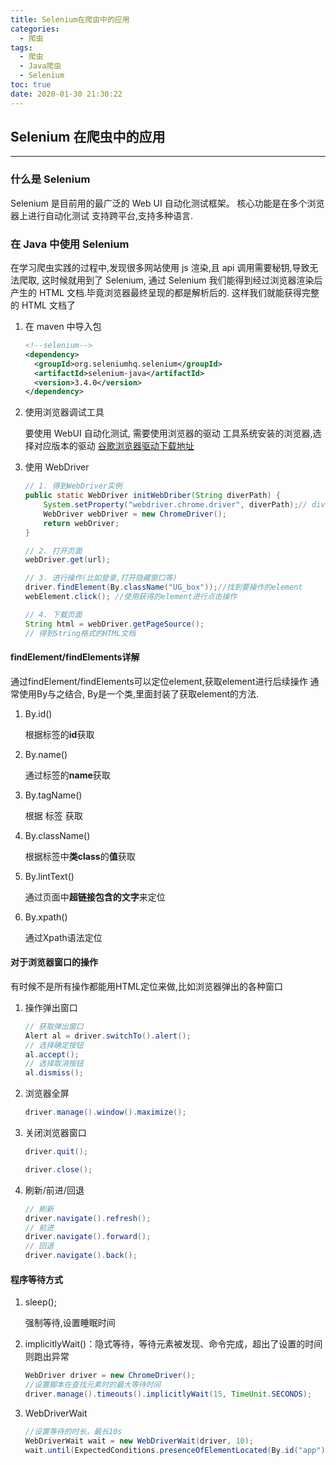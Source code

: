 ```yaml
---
title: Selenium在爬虫中的应用
categories:
  - 爬虫
tags:
  - 爬虫
  - Java爬虫
  - Selenium
toc: true
date: 2020-01-30 21:30:22
---
```


## Selenium 在爬虫中的应用

---

### 什么是 Selenium

Selenium 是目前用的最广泛的 Web UI 自动化测试框架。
核心功能是在多个浏览器上进行自动化测试
支持跨平台,支持多种语言.

### 在 Java 中使用 Selenium

在学习爬虫实践的过程中,发现很多网站使用 js 渲染,且 api 调用需要秘钥,导致无法爬取, 这时候就用到了 Selenium, 通过 Selenium 我们能得到经过浏览器渲染后产生的 HTML 文档.毕竟浏览器最终呈现的都是解析后的. 这样我们就能获得完整的 HTML 文档了

1. 在 maven 中导入包

    ```xml
    <!--selenium-->
    <dependency>
      <groupId>org.seleniumhq.selenium</groupId>
      <artifactId>selenium-java</artifactId>
      <version>3.4.0</version>
    </dependency>
    ```

2. 使用浏览器调试工具

    要使用 WebUI 自动化测试, 需要使用浏览器的驱动
    工具系统安装的浏览器,选择对应版本的驱动
    [谷歌浏览器驱动下载地址](http://chromedriver.storage.googleapis.com/index.html)

3. 使用 WebDriver

    ```java
    // 1. 得到WebDriver实例
    public static WebDriver initWebDriber(String diverPath) {
        System.setProperty("webdriver.chrome.driver", diverPath);// diverPath是chromedriver服务地址
        WebDriver webDriver = new ChromeDriver();
        return webDriver;
    }

    // 2. 打开页面
    webDriver.get(url);

    // 3. 进行操作(比如登录,打开隐藏窗口等)
    driver.findElement(By.className("UG_box"));//找到要操作的element
    webElement.click(); //使用获得的element进行点击操作

    // 4. 下载页面
    String html = webDriver.getPageSource();
    // 得到String格式的HTML文档
    ```

#### findElement/findElements详解

通过findElement/findElements可以定位element,获取element进行后续操作
通常使用By与之结合, By是一个类,里面封装了获取element的方法.

1. By.id()

    根据标签的**id**获取

2. By.name()

    通过标签的**name**获取

3. By.tagName()

    根据 标签 获取
  
4. By.className()

    根据标签中**类class**的**值**获取

5. By.lintText()

    通过页面中**超链接包含的文字**来定位

6. By.xpath()

    通过Xpath语法定位

#### 对于浏览器窗口的操作

有时候不是所有操作都能用HTML定位来做,比如浏览器弹出的各种窗口

1. 操作弹出窗口

    ```java
    // 获取弹出窗口
    Alert al = driver.switchTo().alert();
    // 选择确定按钮
    al.accept();
    // 选择取消按钮
    al.dismiss();
    ```

2. 浏览器全屏

    ```java
    driver.manage().window().maximize();
    ```
  
3. 关闭浏览器窗口

    ```java
    driver.quit();

    driver.close();
    ```
  
4. 刷新/前进/回退

    ```java
    // 刷新
    driver.navigate().refresh();
    // 前进
    driver.navigate().forward();
    // 回退
    driver.navigate().back();
    ```
  
#### 程序等待方式

1. sleep();

    强制等待,设置睡眠时间
  
2. implicitlyWait()：隐式等待，等待元素被发现、命令完成，超出了设置的时间则跑出异常

    ```java
    WebDriver driver = new ChromeDriver();
    //设置脚本在查找元素时的最大等待时间
    driver.manage().timeouts().implicitlyWait(15, TimeUnit.SECONDS);
    ```

3. WebDriverWait

    ```java
    //设置等待的时长，最长10s
    WebDriverWait wait = new WebDriverWait(driver, 10);  
    wait.until(ExpectedConditions.presenceOfElementLocated(By.id("app"))));
    ```
